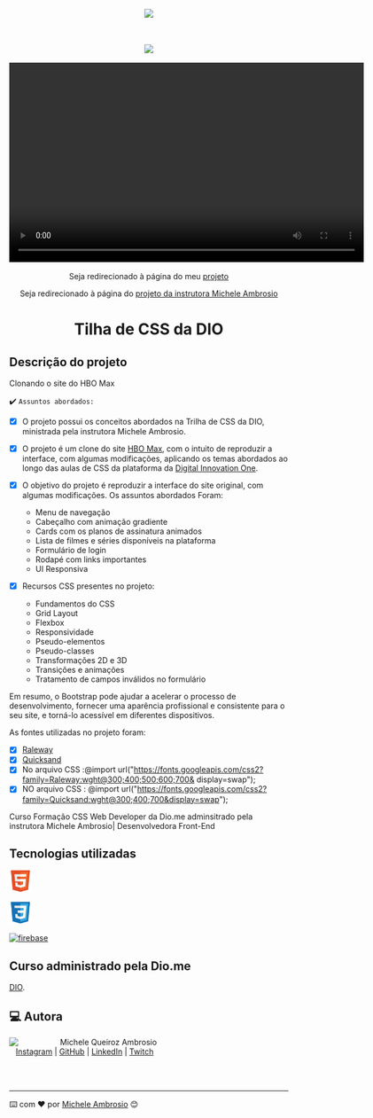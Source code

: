<p align="center">
    <img width="700" src="https://user-images.githubusercontent.com/102911341/232473973-f7b12bb4-6ac4-4bb8-9cbf-d3c898e0c4a4.png">
</p>
<br>

<p align="center">
    <img width="700" src="https://user-images.githubusercontent.com/102911341/232474031-fb8adb80-a717-462e-9614-8ed2ced7af87.png">
</p>


   <video width="640" height="360" controls align="center">
     <source src="assets/images/hbomax2 (online-video-cutter.com).mp4" type="video/mp4">
   </video>


<p align="center">Seja redirecionado à página do meu 
<a href="https://suellendiass.github.io/css-site-hbo-max/index.html " target="_blank">projeto</a></p>

<p align="center">Seja redirecionado à página do 
<a href="https://micheleambrosio.github.io/hbomax/ " target="_blank">projeto da instrutora Michele Ambrosio</a></p>

<p> <h1 align="center">Tilha de CSS da DIO</h1></p>

## Descrição do projeto

<p align="justify">
 
Clonando o site do HBO Max

:heavy_check_mark: `Assuntos abordados:`

- [x] O projeto possui  os conceitos abordados na Trilha de CSS da DIO, ministrada pela instrutora Michele Ambrosio.

- [x] O projeto é um clone do site <a href="https://www.hbomax.com/br/pt">HBO Max</a>, com o intuito de reproduzir a interface, com algumas modificações, aplicando os temas abordados ao longo das aulas de CSS da plataforma da <a href="https://dio.me">Digital Innovation One</a>.

- [x] O objetivo do projeto é reproduzir a interface do site original, com algumas modificações. Os assuntos abordados Foram:

  - Menu de navegação
  - Cabeçalho com animação gradiente
  - Cards com os planos de assinatura animados
  - Lista de filmes e séries disponíveis na plataforma
  - Formulário de login
  - Rodapé com links importantes
  - UI Responsiva

- [x] Recursos CSS presentes no projeto:

  - Fundamentos do CSS
  - Grid Layout
  - Flexbox
  - Responsividade
  - Pseudo-elementos
  - Pseudo-classes
  - Transformações 2D e 3D
  - Transições e animações
  - Tratamento de campos inválidos no formulário


Em resumo, o Bootstrap pode ajudar a acelerar o processo de desenvolvimento, fornecer uma aparência profissional e consistente para o seu site, e torná-lo acessível em diferentes dispositivos.

As fontes utilizadas no projeto foram:

- [x] [Raleway](https://fonts.google.com/specimen/Raleway)
- [x] [Quicksand](https://fonts.google.com/specimen/Quicksand?query=quicksand)
- [x] No arquivo CSS :@import url("https://fonts.googleapis.com/css2?family=Raleway:wght@300;400;500;600;700& display=swap");
- [x] NO arquivo CSS : @import url("https://fonts.googleapis.com/css2?family=Quicksand:wght@300;400;700&display=swap");

Curso Formação CSS Web Developer da Dio.me adminsitrado pela instrutora Michele Ambrosio| Desenvolvedora Front-End

</p>

###

## Tecnologias utilizadas

<a href="#" target="_blank"> <img src="https://raw.githubusercontent.com/devicons/devicon/master/icons/html5/html5-original.svg" alt="html" width="40" height="40"/> </a>

<a href="#" target="_blank"> <img src="https://raw.githubusercontent.com/devicons/devicon/master/icons/css3/css3-original.svg" alt="css" width="40" height="40"/> </a>

<a href="#" target="_blank"> <img src="https://logospng.org/wp-content/uploads/bootstrap.png" alt="firebase" width="40" height="40"/> </a>

###

## Curso administrado pela Dio.me

[DIO](https://www.dio.me/).
<br>

<h2 id="author">💻 Autora</h2>
<p>
    <img align=left margin=10 width=80 src="https://avatars.githubusercontent.com/u/55519539?v=4"/>
    <p>&nbsp&nbsp&nbspMichele Queiroz Ambrosio<br>
    &nbsp&nbsp&nbsp<a href="http://instagram.com/programi_">Instagram</a>&nbsp;|&nbsp;<a href="https://github.com/micheleambrosio">GitHub</a>&nbsp;|&nbsp;<a href="https://www.linkedin.com/in/michele-ambrosio-a4899661/">LinkedIn</a>&nbsp;|&nbsp;<a href="https://www.twitch.tv/michele_ambrosio">Twitch</a></p>
</p>
<br/><br/>
<p>

---

⌨️ com ❤️ por [Michele Ambrosio](https://github.com/micheleambrosio) 😊
